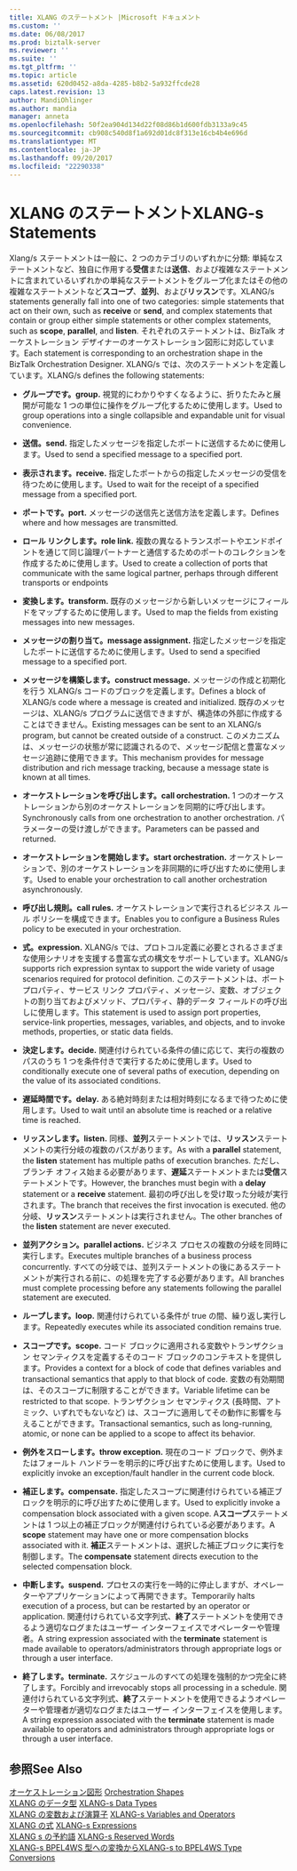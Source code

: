 ```yaml
---
title: XLANG のステートメント |Microsoft ドキュメント
ms.custom: ''
ms.date: 06/08/2017
ms.prod: biztalk-server
ms.reviewer: ''
ms.suite: ''
ms.tgt_pltfrm: ''
ms.topic: article
ms.assetid: 620d0452-a8da-4285-b8b2-5a932ffcde28
caps.latest.revision: 13
author: MandiOhlinger
ms.author: mandia
manager: anneta
ms.openlocfilehash: 50f2ea904d134d22f08d86b1d600fdb3133a9c45
ms.sourcegitcommit: cb908c540d8f1a692d01dc8f313e16cb4b4e696d
ms.translationtype: MT
ms.contentlocale: ja-JP
ms.lasthandoff: 09/20/2017
ms.locfileid: "22290338"
---
```

# <a name="xlang-s-statements"></a><span data-ttu-id="ce2b9-102">XLANG のステートメント</span><span class="sxs-lookup"><span data-stu-id="ce2b9-102">XLANG-s Statements</span></span>
<span data-ttu-id="ce2b9-103">Xlang/s ステートメントは一般に、2 つのカテゴリのいずれかに分類: 単純なステートメントなど、独自に作用する**受信**または**送信**、および複雑なステートメントに含まれているいずれかの単純なステートメントをグループ化またはその他の複雑なステートメントなど**スコープ**、**並列**、および**リッスン**です。</span><span class="sxs-lookup"><span data-stu-id="ce2b9-103">XLANG/s statements generally fall into one of two categories: simple statements that act on their own, such as **receive** or **send**, and complex statements that contain or group either simple statements or other complex statements, such as **scope**, **parallel**, and **listen**.</span></span> <span data-ttu-id="ce2b9-104">それぞれのステートメントは、BizTalk オーケストレーション デザイナーのオーケストレーション図形に対応しています。</span><span class="sxs-lookup"><span data-stu-id="ce2b9-104">Each statement is corresponding to an orchestration shape in the BizTalk Orchestration Designer.</span></span> <span data-ttu-id="ce2b9-105">XLANG/s では、次のステートメントを定義しています。</span><span class="sxs-lookup"><span data-stu-id="ce2b9-105">XLANG/s defines the following statements:</span></span>  
  
-   <span data-ttu-id="ce2b9-106">**グループです。**</span><span class="sxs-lookup"><span data-stu-id="ce2b9-106">**group.**</span></span> <span data-ttu-id="ce2b9-107">視覚的にわかりやすくなるように、折りたたみと展開が可能な 1 つの単位に操作をグループ化するために使用します。</span><span class="sxs-lookup"><span data-stu-id="ce2b9-107">Used to group operations into a single collapsible and expandable unit for visual convenience.</span></span>  
  
-   <span data-ttu-id="ce2b9-108">**送信。**</span><span class="sxs-lookup"><span data-stu-id="ce2b9-108">**send.**</span></span> <span data-ttu-id="ce2b9-109">指定したメッセージを指定したポートに送信するために使用します。</span><span class="sxs-lookup"><span data-stu-id="ce2b9-109">Used to send a specified message to a specified port.</span></span>  
  
-   <span data-ttu-id="ce2b9-110">**表示されます。**</span><span class="sxs-lookup"><span data-stu-id="ce2b9-110">**receive.**</span></span> <span data-ttu-id="ce2b9-111">指定したポートからの指定したメッセージの受信を待つために使用します。</span><span class="sxs-lookup"><span data-stu-id="ce2b9-111">Used to wait for the receipt of a specified message from a specified port.</span></span>  
  
-   <span data-ttu-id="ce2b9-112">**ポートです。**</span><span class="sxs-lookup"><span data-stu-id="ce2b9-112">**port.**</span></span> <span data-ttu-id="ce2b9-113">メッセージの送信先と送信方法を定義します。</span><span class="sxs-lookup"><span data-stu-id="ce2b9-113">Defines where and how messages are transmitted.</span></span>  
  
-   <span data-ttu-id="ce2b9-114">**ロール リンクします。**</span><span class="sxs-lookup"><span data-stu-id="ce2b9-114">**role link.**</span></span> <span data-ttu-id="ce2b9-115">複数の異なるトランスポートやエンドポイントを通じて同じ論理パートナーと通信するためのポートのコレクションを作成するために使用します。</span><span class="sxs-lookup"><span data-stu-id="ce2b9-115">Used to create a collection of ports that communicate with the same logical partner, perhaps through different transports or endpoints</span></span>  
  
-   <span data-ttu-id="ce2b9-116">**変換します。**</span><span class="sxs-lookup"><span data-stu-id="ce2b9-116">**transform.**</span></span> <span data-ttu-id="ce2b9-117">既存のメッセージから新しいメッセージにフィールドをマップするために使用します。</span><span class="sxs-lookup"><span data-stu-id="ce2b9-117">Used to map the fields from existing messages into new messages.</span></span>  
  
-   <span data-ttu-id="ce2b9-118">**メッセージの割り当て。**</span><span class="sxs-lookup"><span data-stu-id="ce2b9-118">**message assignment.**</span></span> <span data-ttu-id="ce2b9-119">指定したメッセージを指定したポートに送信するために使用します。</span><span class="sxs-lookup"><span data-stu-id="ce2b9-119">Used to send a specified message to a specified port.</span></span>  
  
-   <span data-ttu-id="ce2b9-120">**メッセージを構築します。**</span><span class="sxs-lookup"><span data-stu-id="ce2b9-120">**construct message.**</span></span> <span data-ttu-id="ce2b9-121">メッセージの作成と初期化を行う XLANG/s コードのブロックを定義します。</span><span class="sxs-lookup"><span data-stu-id="ce2b9-121">Defines a block of XLANG/s code where a message is created and initialized.</span></span> <span data-ttu-id="ce2b9-122">既存のメッセージは、XLANG/s プログラムに送信できますが、構造体の外部に作成することはできません。</span><span class="sxs-lookup"><span data-stu-id="ce2b9-122">Existing messages can be sent to an XLANG/s program, but cannot be created outside of a construct.</span></span> <span data-ttu-id="ce2b9-123">このメカニズムは、メッセージの状態が常に認識されるので、メッセージ配信と豊富なメッセージ追跡に使用できます。</span><span class="sxs-lookup"><span data-stu-id="ce2b9-123">This mechanism provides for message distribution and rich message tracking, because a message state is known at all times.</span></span>  
  
-   <span data-ttu-id="ce2b9-124">**オーケストレーションを呼び出します。**</span><span class="sxs-lookup"><span data-stu-id="ce2b9-124">**call orchestration.**</span></span> <span data-ttu-id="ce2b9-125">1 つのオーケストレーションから別のオーケストレーションを同期的に呼び出します。</span><span class="sxs-lookup"><span data-stu-id="ce2b9-125">Synchronously calls from one orchestration to another orchestration.</span></span> <span data-ttu-id="ce2b9-126">パラメーターの受け渡しができます。</span><span class="sxs-lookup"><span data-stu-id="ce2b9-126">Parameters can be passed and returned.</span></span>  
  
-   <span data-ttu-id="ce2b9-127">**オーケストレーションを開始します。**</span><span class="sxs-lookup"><span data-stu-id="ce2b9-127">**start orchestration.**</span></span> <span data-ttu-id="ce2b9-128">オーケストレーションで、別のオーケストレーションを非同期的に呼び出すために使用します。</span><span class="sxs-lookup"><span data-stu-id="ce2b9-128">Used to enable your orchestration to call another orchestration asynchronously.</span></span>  
  
-   <span data-ttu-id="ce2b9-129">**呼び出し規則。**</span><span class="sxs-lookup"><span data-stu-id="ce2b9-129">**call rules.**</span></span> <span data-ttu-id="ce2b9-130">オーケストレーションで実行されるビジネス ルール ポリシーを構成できます。</span><span class="sxs-lookup"><span data-stu-id="ce2b9-130">Enables you to configure a Business Rules policy to be executed in your orchestration.</span></span>  
  
-   <span data-ttu-id="ce2b9-131">**式。**</span><span class="sxs-lookup"><span data-stu-id="ce2b9-131">**expression.**</span></span> <span data-ttu-id="ce2b9-132">XLANG/s では、プロトコル定義に必要とされるさまざまな使用シナリオを支援する豊富な式の構文をサポートしています。</span><span class="sxs-lookup"><span data-stu-id="ce2b9-132">XLANG/s supports rich expression syntax to support the wide variety of usage scenarios required for protocol definition.</span></span> <span data-ttu-id="ce2b9-133">このステートメントは、ポート プロパティ、サービス リンク プロパティ、メッセージ、変数、オブジェクトの割り当ておよびメソッド、プロパティ、静的データ フィールドの呼び出しに使用します。</span><span class="sxs-lookup"><span data-stu-id="ce2b9-133">This statement is used to assign port properties, service-link properties, messages, variables, and objects, and to invoke methods, properties, or static data fields.</span></span>  
  
-   <span data-ttu-id="ce2b9-134">**決定します。**</span><span class="sxs-lookup"><span data-stu-id="ce2b9-134">**decide.**</span></span> <span data-ttu-id="ce2b9-135">関連付けられている条件の値に応じて、実行の複数のパスのうち 1 つを条件付きで実行するために使用します。</span><span class="sxs-lookup"><span data-stu-id="ce2b9-135">Used to conditionally execute one of several paths of execution, depending on the value of its associated conditions.</span></span>  
  
-   <span data-ttu-id="ce2b9-136">**遅延時間です。**</span><span class="sxs-lookup"><span data-stu-id="ce2b9-136">**delay.**</span></span> <span data-ttu-id="ce2b9-137">ある絶対時刻または相対時刻になるまで待つために使用します。</span><span class="sxs-lookup"><span data-stu-id="ce2b9-137">Used to wait until an absolute time is reached or a relative time is reached.</span></span>  
  
-   <span data-ttu-id="ce2b9-138">**リッスンします。**</span><span class="sxs-lookup"><span data-stu-id="ce2b9-138">**listen.**</span></span> <span data-ttu-id="ce2b9-139">同様、**並列**ステートメントでは、**リッスン**ステートメントの実行分岐の複数のパスがあります。</span><span class="sxs-lookup"><span data-stu-id="ce2b9-139">As with a **parallel** statement, the **listen** statement has multiple paths of execution branches.</span></span> <span data-ttu-id="ce2b9-140">ただし、ブランチ オフィス始まる必要があります、**遅延**ステートメントまたは**受信**ステートメントです。</span><span class="sxs-lookup"><span data-stu-id="ce2b9-140">However, the branches must begin with a **delay** statement or a **receive** statement.</span></span> <span data-ttu-id="ce2b9-141">最初の呼び出しを受け取った分岐が実行されます。</span><span class="sxs-lookup"><span data-stu-id="ce2b9-141">The branch that receives the first invocation is executed.</span></span> <span data-ttu-id="ce2b9-142">他の分岐、**リッスン**ステートメントは実行されません。</span><span class="sxs-lookup"><span data-stu-id="ce2b9-142">The other branches of the **listen** statement are never executed.</span></span>  
  
-   <span data-ttu-id="ce2b9-143">**並列アクション。**</span><span class="sxs-lookup"><span data-stu-id="ce2b9-143">**parallel actions.**</span></span> <span data-ttu-id="ce2b9-144">ビジネス プロセスの複数の分岐を同時に実行します。</span><span class="sxs-lookup"><span data-stu-id="ce2b9-144">Executes multiple branches of a business process concurrently.</span></span> <span data-ttu-id="ce2b9-145">すべての分岐では、並列ステートメントの後にあるステートメントが実行される前に、の処理を完了する必要があります。</span><span class="sxs-lookup"><span data-stu-id="ce2b9-145">All branches must complete processing before any statements following the parallel statement are executed.</span></span>  
  
-   <span data-ttu-id="ce2b9-146">**ループします。**</span><span class="sxs-lookup"><span data-stu-id="ce2b9-146">**loop.**</span></span> <span data-ttu-id="ce2b9-147">関連付けられている条件が true の間、繰り返し実行します。</span><span class="sxs-lookup"><span data-stu-id="ce2b9-147">Repeatedly executes while its associated condition remains true.</span></span>  
  
-   <span data-ttu-id="ce2b9-148">**スコープです。**</span><span class="sxs-lookup"><span data-stu-id="ce2b9-148">**scope.**</span></span> <span data-ttu-id="ce2b9-149">コード ブロックに適用される変数やトランザクション セマンティクスを定義するそのコード ブロックのコンテキストを提供します。</span><span class="sxs-lookup"><span data-stu-id="ce2b9-149">Provides a context for a block of code that defines variables and transactional semantics that apply to that block of code.</span></span> <span data-ttu-id="ce2b9-150">変数の有効期間は、そのスコープに制限することができます。</span><span class="sxs-lookup"><span data-stu-id="ce2b9-150">Variable lifetime can be restricted to that scope.</span></span> <span data-ttu-id="ce2b9-151">トランザクション セマンティクス (長時間、アトミック、いずれでもないなど) は、スコープに適用してその動作に影響を与えることができます。</span><span class="sxs-lookup"><span data-stu-id="ce2b9-151">Transactional semantics, such as long-running, atomic, or none can be applied to a scope to affect its behavior.</span></span>  
  
-   <span data-ttu-id="ce2b9-152">**例外をスローします。**</span><span class="sxs-lookup"><span data-stu-id="ce2b9-152">**throw exception.**</span></span> <span data-ttu-id="ce2b9-153">現在のコード ブロックで、例外またはフォールト ハンドラーを明示的に呼び出すために使用します。</span><span class="sxs-lookup"><span data-stu-id="ce2b9-153">Used to explicitly invoke an exception/fault handler in the current code block.</span></span>  
  
-   <span data-ttu-id="ce2b9-154">**補正します。**</span><span class="sxs-lookup"><span data-stu-id="ce2b9-154">**compensate.**</span></span> <span data-ttu-id="ce2b9-155">指定したスコープに関連付けられている補正ブロックを明示的に呼び出すために使用します。</span><span class="sxs-lookup"><span data-stu-id="ce2b9-155">Used to explicitly invoke a compensation block associated with a given scope.</span></span> <span data-ttu-id="ce2b9-156">A**スコープ**ステートメントは 1 つ以上の補正ブロックが関連付けられている必要があります。</span><span class="sxs-lookup"><span data-stu-id="ce2b9-156">A **scope** statement may have one or more compensation blocks associated with it.</span></span> <span data-ttu-id="ce2b9-157">**補正**ステートメントは、選択した補正ブロックに実行を制御します。</span><span class="sxs-lookup"><span data-stu-id="ce2b9-157">The **compensate** statement directs execution to the selected compensation block.</span></span>  
  
-   <span data-ttu-id="ce2b9-158">**中断します。**</span><span class="sxs-lookup"><span data-stu-id="ce2b9-158">**suspend.**</span></span> <span data-ttu-id="ce2b9-159">プロセスの実行を一時的に停止しますが、オペレーターやアプリケーションによって再開できます。</span><span class="sxs-lookup"><span data-stu-id="ce2b9-159">Temporarily halts execution of a process, but can be restarted by an operator or application.</span></span> <span data-ttu-id="ce2b9-160">関連付けられている文字列式、**終了**ステートメントを使用できるよう適切なログまたはユーザー インターフェイスでオペレーターや管理者。</span><span class="sxs-lookup"><span data-stu-id="ce2b9-160">A string expression associated with the **terminate** statement is made available to operators/administrators through appropriate logs or through a user interface.</span></span>  
  
-   <span data-ttu-id="ce2b9-161">**終了します。**</span><span class="sxs-lookup"><span data-stu-id="ce2b9-161">**terminate.**</span></span> <span data-ttu-id="ce2b9-162">スケジュールのすべての処理を強制的かつ完全に終了します。</span><span class="sxs-lookup"><span data-stu-id="ce2b9-162">Forcibly and irrevocably stops all processing in a schedule.</span></span> <span data-ttu-id="ce2b9-163">関連付けられている文字列式、**終了**ステートメントを使用できるようオペレーターや管理者が適切なログまたはユーザー インターフェイスを使用します。</span><span class="sxs-lookup"><span data-stu-id="ce2b9-163">A string expression associated with the **terminate** statement is made available to operators and administrators through appropriate logs or through a user interface.</span></span>  
  
## <a name="see-also"></a><span data-ttu-id="ce2b9-164">参照</span><span class="sxs-lookup"><span data-stu-id="ce2b9-164">See Also</span></span>  
 <span data-ttu-id="ce2b9-165">[オーケストレーション図形](../core/orchestration-shapes.md) </span><span class="sxs-lookup"><span data-stu-id="ce2b9-165">[Orchestration Shapes](../core/orchestration-shapes.md) </span></span>  
 <span data-ttu-id="ce2b9-166">[XLANG のデータ型](../core/xlang-s-data-types.md) </span><span class="sxs-lookup"><span data-stu-id="ce2b9-166">[XLANG-s Data Types](../core/xlang-s-data-types.md) </span></span>  
 <span data-ttu-id="ce2b9-167">[XLANG の変数および演算子](../core/xlang-s-variables-and-operators.md) </span><span class="sxs-lookup"><span data-stu-id="ce2b9-167">[XLANG-s Variables and Operators](../core/xlang-s-variables-and-operators.md) </span></span>  
 <span data-ttu-id="ce2b9-168">[XLANG の式](../core/xlang-s-expressions.md) </span><span class="sxs-lookup"><span data-stu-id="ce2b9-168">[XLANG-s Expressions](../core/xlang-s-expressions.md) </span></span>  
 <span data-ttu-id="ce2b9-169">[XLANG s の予約語](../core/xlang-s-reserved-words.md) </span><span class="sxs-lookup"><span data-stu-id="ce2b9-169">[XLANG-s Reserved Words](../core/xlang-s-reserved-words.md) </span></span>  
 [<span data-ttu-id="ce2b9-170">XLANG-s BPEL4WS 型への変換から</span><span class="sxs-lookup"><span data-stu-id="ce2b9-170">XLANG-s to BPEL4WS Type Conversions</span></span>](../core/xlang-s-to-bpel4ws-type-conversions.md)